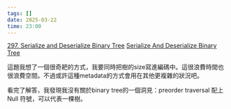```yaml
---
tags: []
date: 2025-03-22
time: 23:00
---
```

[297. Serialize and Deserialize Binary Tree](https://leetcode.com/problems/serialize-and-deserialize-binary-tree/)
[Serialize And Deserialize Binary Tree](https://neetcode.io/problems/serialize-and-deserialize-binary-tree)

這題我想了一個很奇耙的方式，我要同時把樹的size寫進編碼中。這很浪費時間也很浪費空間。不過或許這種metadata的方式會用在其他更複雜的狀況吧。

看完了解答，我發現我沒有關於binary tree的一個洞見：preorder traversal 配上 Null 符號，可以代表一棵樹。